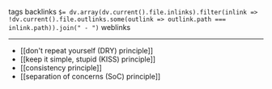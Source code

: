 tags 
backlinks `$= dv.array(dv.current().file.inlinks).filter(inlink => !dv.current().file.outlinks.some(outlink => outlink.path === inlink.path)).join(" - ")`
weblinks 
___
- [[don't repeat yourself (DRY) principle]]
- [[keep it simple, stupid (KISS) principle]]
- [[consistency principle]]
- [[separation of concerns (SoC) principle]]